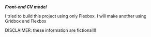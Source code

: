 ***Front-end CV model***

I tried to build this project using only Flexbox. I will make another using Gridbox and Flexbox

DISCLAIMER: these information are fictional!!!